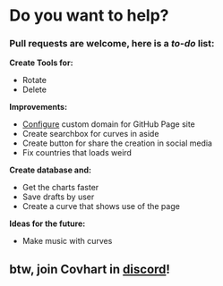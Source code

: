 # Do you want to help?
### Pull requests are welcome, here is a *to-do* list:
**Create Tools for:**
- Rotate
- Delete

**Improvements:**
- [Configure](https://docs.github.com/en/github/working-with-github-pages/managing-a-custom-domain-for-your-github-pages-site#configuring-a-subdomain) custom domain for GitHub Page site
- Create searchbox for curves in aside
- Create button for share the creation in social media
- Fix countries that loads weird

**Create database and:**
- Get the charts faster
- Save drafts by user
- Create a curve that shows use of the page

**Ideas for the future:**
- Make music with curves

## btw, join Covhart in [discord](https://discord.gg/4aC9tPd)!
